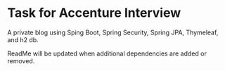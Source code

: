 # Task for Accenture Interview

A private blog using Sping Boot, Spring Security, Spring JPA, Thymeleaf, and h2 db. 

ReadMe will be updated when additional dependencies are added or removed.
